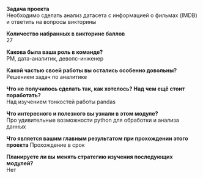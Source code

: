 **Задача проекта**  
Необходимо сделать анализ датасета с информацией о фильмах (IMDB) и ответить на вопросы викторины

**Количество набранных в викторине баллов**  
27

**Какова была ваша роль в команде?**  
PM, дата-аналитик, девопс-инженер

**Какой частью своей работы вы остались особенно довольны?**  
Решением задач по аналитике

**Что не получилось сделать так, как хотелось? Над чем ещё стоит поработать?**  
Над изучением тонкостей работы pandas

**Что интересного и полезного вы узнали в этом модуле?**  
Про удивительные возможности python для обработки и анализа данных

**Что является вашим главным результатом при прохождении этого проекта** 
Прохождение в срок

**Планируете ли вы менять стратегию изучения последующих модулей?**  
Нет